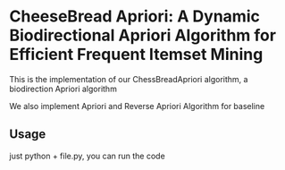 # CheeseBread Apriori: A Dynamic Biodirectional Apriori Algorithm for Efficient Frequent Itemset Mining
This is the implementation of our ChessBreadApriori algorithm, a biodirection Apriori algorithm

We also implement Apriori and Reverse Apriori Algorithm for baseline

## Usage
just python + file.py, you can run the code

